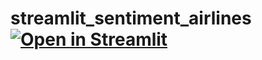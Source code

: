 # streamlit_sentiment_airlines [![Open in Streamlit](https://static.streamlit.io/badges/streamlit_badge_black_white.svg)](https://share.streamlit.io/amruizva/streamlit_sentiment_airlines/app.py)
